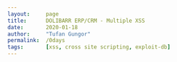 ```yaml
---
layout:     page
title:      DOLIBARR ERP/CRM - Multiple XSS
date:       2020-01-18
author:     "Tufan Gungor"
permalink:  /0days
tags:       [xss, cross site scripting, exploit-db]
---
```

